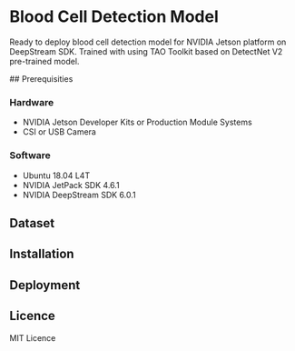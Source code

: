 # Blood Cell Detection Model
Ready to deploy blood cell detection model for NVIDIA Jetson platform on DeepStream SDK. Trained with using TAO Toolkit based on DetectNet V2 pre-trained model.

## Prerequisities

### Hardware
- NVIDIA Jetson Developer Kits or Production Module Systems
- CSI or USB Camera

### Software
- Ubuntu 18.04 L4T
- NVIDIA JetPack SDK 4.6.1
- NVIDIA DeepStream SDK 6.0.1

## Dataset

## Installation

## Deployment

## Licence
MIT Licence